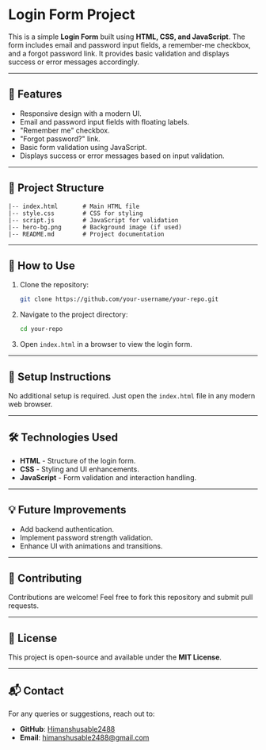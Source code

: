 # Login Form Project

This is a simple **Login Form** built using **HTML, CSS, and JavaScript**. The form includes email and password input fields, a remember-me checkbox, and a forgot password link. It provides basic validation and displays success or error messages accordingly.

---

## 🚀 Features

- Responsive design with a modern UI.
- Email and password input fields with floating labels.
- "Remember me" checkbox.
- "Forgot password?" link.
- Basic form validation using JavaScript.
- Displays success or error messages based on input validation.

---

## 📂 Project Structure

```
|-- index.html       # Main HTML file
|-- style.css        # CSS for styling
|-- script.js        # JavaScript for validation
|-- hero-bg.png      # Background image (if used)
|-- README.md        # Project documentation
```

---

## 📜 How to Use

1. Clone the repository:
   ```sh
   git clone https://github.com/your-username/your-repo.git
   ```

2. Navigate to the project directory:
   ```sh
   cd your-repo
   ```

3. Open `index.html` in a browser to view the login form.

---

## 🔧 Setup Instructions

No additional setup is required. Just open the `index.html` file in any modern web browser.

---

## 🛠️ Technologies Used

- **HTML** - Structure of the login form.
- **CSS** - Styling and UI enhancements.
- **JavaScript** - Form validation and interaction handling.

---


## 💡 Future Improvements

- Add backend authentication.
- Implement password strength validation.
- Enhance UI with animations and transitions.

---

## 📌 Contributing

Contributions are welcome! Feel free to fork this repository and submit pull requests.

---

## 📜 License

This project is open-source and available under the **MIT License**.

---

## 📬 Contact

For any queries or suggestions, reach out to:
- **GitHub**: [Himanshusable2488](https://github.com/Himanshusable2488)
- **Email**: himanshusable2488@gmail.com

